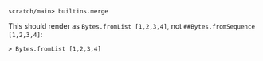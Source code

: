 
```ucm:hide
scratch/main> builtins.merge
```

This should render as `Bytes.fromList [1,2,3,4]`, not `##Bytes.fromSequence [1,2,3,4]`:

```unison
> Bytes.fromList [1,2,3,4]
```


